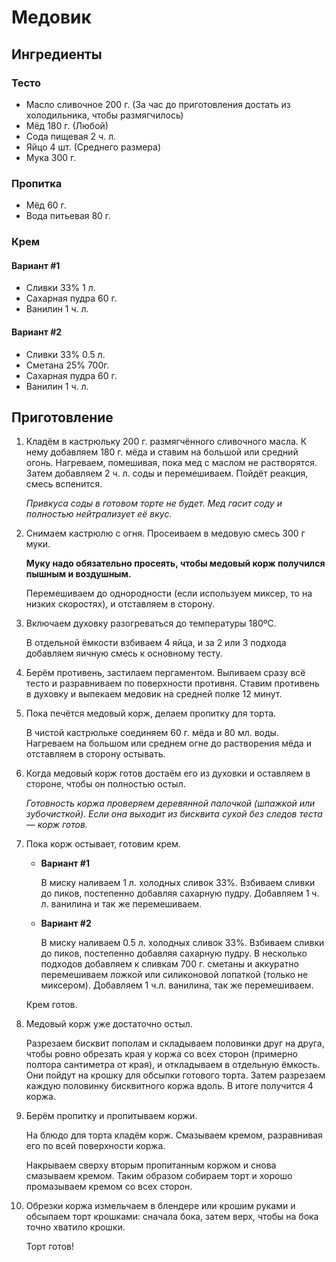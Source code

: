 # Медовик

## Ингредиенты

### Тесто

- Масло сливочное 200 г. (За час до приготовления достать из холодильника, чтобы размягчилось)
- Мёд 180 г. (Любой)
- Сода пищевая 2 ч. л.
- Яйцо 4 шт. (Среднего размера)
- Мука 300 г.

### Пропитка 
- Мёд 60 г.
- Вода питьевая 80 г.

### Крем

#### Вариант #1

- Сливки 33% 1 л.
- Сахарная пудра 60 г.
- Ванилин 1 ч. л.

#### Вариант #2

- Сливки 33% 0.5 л.
- Сметана 25% 700г.
- Сахарная пудра 60 г.
- Ванилин 1 ч. л.

## Приготовление

1. Кладём в кастрюльку 200 г. размягчённого сливочного масла. К нему добавляем 180 г. мёда и ставим на большой или средний огонь.
   Нагреваем, помешивая, пока мед с маслом не растворятся.
   Затем добавляем 2 ч. л. соды и перемешиваем. Пойдёт реакция, смесь вспенится.

   *Привкуса соды в готовом торте не будет. Мед гасит соду и полностью нейтрализует её вкус.*

2. Снимаем кастрюлю с огня.
   Просеиваем в медовую смесь 300 г муки.

   **Муку надо обязательно просеять, чтобы медовый корж получился пышным и воздушным.**

   Перемешиваем до однородности (если используем миксер, то на низких скоростях), и отставляем в сторону. 

3. Включаем духовку разогреваться до температуры 180ºC.

   В отдельной ёмкости взбиваем 4 яйца, и за 2 или 3 подхода добавляем яичную смесь к основному тесту.

4. Берём противень, застилаем пергаментом.
   Выливаем сразу всё тесто и разравниваем по поверхности противня.
   Ставим противень в духовку и выпекаем медовик на средней полке 12 минут.

5. Пока печётся медовый корж, делаем пропитку для торта.

   В чистой кастрюльке соединяем 60 г. мёда и 80 мл. воды.
   Нагреваем на большом или среднем огне до растворения мёда и отставляем в сторону остывать.

6. Когда медовый корж готов достаём его из духовки и оставляем в стороне, чтобы он полностью остыл.

   *Готовность коржа проверяем деревянной палочкой (шпажкой или зубочисткой). Если она выходит из бисквита сухой без следов теста — корж готов.*

7. Пока корж остывает, готовим крем.

   - **Вариант #1**

     В миску наливаем 1 л. холодных сливок 33%.
     Взбиваем сливки до пиков, постепенно добавляя сахарную пудру.
     Добавляем 1 ч. л. ванилина и так же перемешиваем.

   - **Вариант #2**

     В миску наливаем 0.5 л. холодных сливок 33%.
     Взбиваем сливки до пиков, постепенно добавляя сахарную пудру.
     В несколько подходов добавляем к сливкам 700 г. сметаны и аккуратно перемешиваем ложкой или силиконовой лопаткой (только не миксером).
     Добавляем 1 ч.л. ванилина, так же перемешиваем.

   Крем готов.

8. Медовый корж уже достаточно остыл.

   Разрезаем бисквит пополам и складываем половинки друг на друга, чтобы ровно обрезать края у коржа со всех сторон (примерно полтора сантиметра от края), и откладываем в отдельную ёмкость.
   Они пойдут на крошку для обсыпки готового торта.
   Затем разрезаем каждую половинку бисквитного коржа вдоль. В итоге получится 4 коржа.
   
9. Берём пропитку и пропитываем коржи.

   На блюдо для торта кладём корж.
   Смазываем кремом, разравнивая его по всей поверхности коржа.

   Накрываем сверху вторым пропитанным коржом и снова смазываем кремом.
   Таким образом собираем торт и хорошо промазываем кремом со всех сторон.

10. Обрезки коржа измельчаем в блендере или крошим руками и обсыпаем торт крошками: сначала бока, затем верх, чтобы на бока точно хватило крошки.

    Торт готов!
